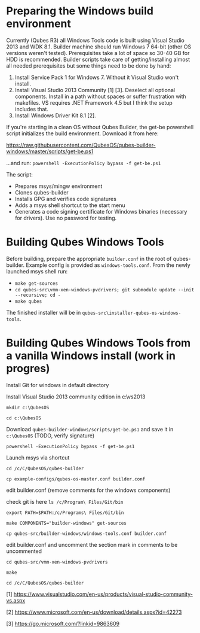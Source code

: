 Preparing the Windows build environment
=======================================

Currently (Qubes R3) all Windows Tools code is built using Visual Studio 2013 and WDK 8.1. Builder machine should run Windows 7 64-bit (other OS versions weren't tested). Prerequisites take a lot of space so 30-40 GB for HDD is recommended.
Builder scripts take care of getting/installing almost all needed prerequisites but some things need to be done by hand:

1. Install Service Pack 1 for Windows 7. Without it Visual Studio won't install.
2. Install Visual Studio 2013 Community [1] [3]. Deselect all optional components. Install in a path without spaces or suffer frustration with makefiles. VS requires .NET Framework 4.5 but I think the setup includes that.
3. Install Windows Driver Kit 8.1 [2].

If you're starting in a clean OS without Qubes Builder, the get-be powershell script initializes the build environment. Download it from here:

https://raw.githubusercontent.com/QubesOS/qubes-builder-windows/master/scripts/get-be.ps1

...and run:
`powershell -ExecutionPolicy bypass -f get-be.ps1`

The script:

* Prepares msys/mingw environment
* Clones qubes-builder
* Installs GPG and verifies code signatures
* Adds a msys shell shortcut to the start menu
* Generates a code signing certificate for Windows binaries (necessary for drivers). Use no password for testing.

Building Qubes Windows Tools
============================

Before building, prepare the appropriate `builder.conf` in the root of qubes-builder. Example config is provided as `windows-tools.conf`.
From the newly launched msys shell run:

* `make get-sources`
* `cd qubes-src\vmm-xen-windows-pvdrivers; git submodule update --init --recursive; cd -`
* `make qubes`

The finished installer will be in `qubes-src\installer-qubes-os-windows-tools`.

Building Qubes Windows Tools from a vanilla Windows install (work in progres)
===========================================================

Install Git for windows in default directory

Install Visual Studio 2013 community edition in c:\vs2013

`mkdir c:\QubesOS`

`cd c:\QubesOS`

Download `qubes-builder-windows/scripts/get-be.ps1` and save it in `c:\QubesOS` (TODO, verify signature)

`powershell -ExecutionPolicy bypass -f get-be.ps1`

Launch msys via shortcut

`cd /c/C/QubesOS/qubes-builder`

`cp example-configs/qubes-os-master.conf builder.conf`

edit builder.conf (remove comments for the windows components)

check git is here `ls /c/Program\ Files/Git/bin`

`export PATH=$PATH:/c/Programs\ Files/Git/bin`

`make COMPONENTS="builder-windows" get-sources`

`cp qubes-src/builder-windows/windows-tools.conf builder.conf`

edit builder.conf and uncomment the section mark in comments to be uncommented

`cd qubes-src/vmm-xen-windows-pvdrivers`

`make`

`cd /c/C/QubesOS/qubes-builder`

[1] https://www.visualstudio.com/en-us/products/visual-studio-community-vs.aspx

[2] https://www.microsoft.com/en-us/download/details.aspx?id=42273

[3] https://go.microsoft.com/?linkid=9863609
